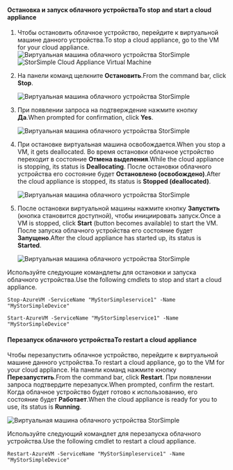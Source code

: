 #### <a name="to-stop-and-start-a-cloud-appliance"></a><span data-ttu-id="c3632-101">Остановка и запуск облачного устройства</span><span class="sxs-lookup"><span data-stu-id="c3632-101">To stop and start a cloud appliance</span></span>

1. <span data-ttu-id="c3632-102">Чтобы остановить облачное устройство, перейдите к виртуальной машине данного устройства.</span><span class="sxs-lookup"><span data-stu-id="c3632-102">To stop a cloud appliance, go to the VM for your cloud appliance.</span></span>
    <span data-ttu-id="c3632-103">![Виртуальная машина облачного устройства StorSimple](./media/storsimple-8000-stop-restart-cloud-appliance/sca-stop-restart1.png)</span><span class="sxs-lookup"><span data-stu-id="c3632-103">![StorSimple Cloud Appliance Virtual Machine](./media/storsimple-8000-stop-restart-cloud-appliance/sca-stop-restart1.png)</span></span>

2. <span data-ttu-id="c3632-104">На панели команд щелкните **Остановить**.</span><span class="sxs-lookup"><span data-stu-id="c3632-104">From the command bar, click **Stop**.</span></span>

    ![Виртуальная машина облачного устройства StorSimple](./media/storsimple-8000-stop-restart-cloud-appliance/sca-stop-restart2.png)

3. <span data-ttu-id="c3632-106">При появлении запроса на подтверждение нажмите кнопку **Да**.</span><span class="sxs-lookup"><span data-stu-id="c3632-106">When prompted for confirmation, click **Yes**.</span></span>

    ![Виртуальная машина облачного устройства StorSimple](./media/storsimple-8000-stop-restart-cloud-appliance/sca-stop-restart3.png)

4. <span data-ttu-id="c3632-108">При остановке виртуальная машина освобождается.</span><span class="sxs-lookup"><span data-stu-id="c3632-108">When you stop a VM, it gets deallocated.</span></span> <span data-ttu-id="c3632-109">Во время остановки облачное устройство переходит в состояние **Отмена выделения**.</span><span class="sxs-lookup"><span data-stu-id="c3632-109">While the cloud appliance is stopping, its status is **Deallocating**.</span></span> <span data-ttu-id="c3632-110">После остановки облачного устройства его состояние будет **Остановлено (освобождено)**.</span><span class="sxs-lookup"><span data-stu-id="c3632-110">After the cloud appliance is stopped, its status is **Stopped (deallocated)**.</span></span>

    ![Виртуальная машина облачного устройства StorSimple](./media/storsimple-8000-stop-restart-cloud-appliance/sca-stop-restart4.png)

5. <span data-ttu-id="c3632-112">После остановки виртуальной машины нажмите кнопку **Запустить** (кнопка становится доступной), чтобы инициировать запуск.</span><span class="sxs-lookup"><span data-stu-id="c3632-112">Once a VM is stopped, click **Start** (button becomes available) to start the VM.</span></span> <span data-ttu-id="c3632-113">После запуска облачного устройства его состояние будет **Запущено**.</span><span class="sxs-lookup"><span data-stu-id="c3632-113">After the cloud appliance has started up, its status is **Started**.</span></span>

    ![Виртуальная машина облачного устройства StorSimple](./media/storsimple-8000-stop-restart-cloud-appliance/sca-stop-restart5.png)

<span data-ttu-id="c3632-115">Используйте следующие командлеты для остановки и запуска облачного устройства.</span><span class="sxs-lookup"><span data-stu-id="c3632-115">Use the following cmdlets to stop and start a cloud appliance.</span></span>

`Stop-AzureVM -ServiceName "MyStorSimpleservice1" -Name "MyStorSimpleDevice"`

`Start-AzureVM -ServiceName "MyStorSimpleservice1" -Name "MyStorSimpleDevice"`

#### <a name="to-restart-a-cloud-appliance"></a><span data-ttu-id="c3632-116">Перезапуск облачного устройства</span><span class="sxs-lookup"><span data-stu-id="c3632-116">To restart a cloud appliance</span></span>

<span data-ttu-id="c3632-117">Чтобы перезапустить облачное устройство, перейдите к виртуальной машине данного устройства.</span><span class="sxs-lookup"><span data-stu-id="c3632-117">To restart a cloud appliance, go to the VM for your cloud appliance.</span></span> <span data-ttu-id="c3632-118">На панели команд нажмите кнопку **Перезапустить**.</span><span class="sxs-lookup"><span data-stu-id="c3632-118">From the command bar, click **Restart**.</span></span> <span data-ttu-id="c3632-119">При появлении запроса подтвердите перезапуск.</span><span class="sxs-lookup"><span data-stu-id="c3632-119">When prompted, confirm the restart.</span></span> <span data-ttu-id="c3632-120">Когда облачное устройство будет готово к использованию, его состояние будет **Работает**.</span><span class="sxs-lookup"><span data-stu-id="c3632-120">When the cloud appliance is ready for you to use, its status is **Running**.</span></span>

![Виртуальная машина облачного устройства StorSimple](./media/storsimple-8000-stop-restart-cloud-appliance/sca-stop-restart6.png)

<span data-ttu-id="c3632-122">Используйте следующий командлет для перезапуска облачного устройства.</span><span class="sxs-lookup"><span data-stu-id="c3632-122">Use the following cmdlet to restart a cloud appliance.</span></span>

`Restart-AzureVM -ServiceName "MyStorSimpleservice1" -Name "MyStorSimpleDevice"`

